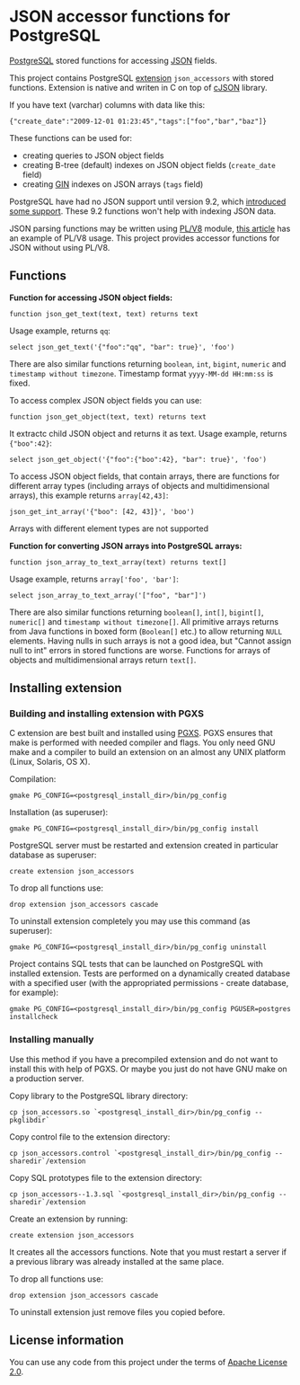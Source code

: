 JSON accessor functions for PostgreSQL
======================================

[PostgreSQL](http://www.postgresql.org/) stored functions for accessing [JSON](http://www.json.org/) fields.

This project contains PostgreSQL [extension](http://www.postgresql.org/docs/9.1/static/extend-extensions.html) `json_accessors` with stored functions. Extension is native and writen in C on top of [cJSON](http://sourceforge.net/projects/cjson/) library.

If you have text (varchar) columns with data like this:

    {"create_date":"2009-12-01 01:23:45","tags":["foo","bar","baz"]}

These functions can be used for:

 - creating queries to JSON object fields
 - creating B-tree (default) indexes on JSON object fields (`create_date` field)
 - creating [GIN](http://www.postgresql.org/docs/9.1/static/gin.html) indexes on JSON arrays (`tags` field)

PostgreSQL have had no JSON support until version 9.2, which [introduced some support](http://www.postgresql.org/docs/9.2/static/functions-json.html).
These 9.2 functions won't help with indexing JSON data.

JSON parsing functions may be written using [PL/V8](http://code.google.com/p/plv8js/wiki/PLV8) module,
[this article](http://people.planetpostgresql.org/andrew/index.php?/archives/249-Using-PLV8-to-index-JSON.html) has an example of PL/V8 usage.
This project provides accessor functions for JSON without using PL/V8.

Functions
---------

__Function for accessing JSON object fields:__

    function json_get_text(text, text) returns text

Usage example, returns `qq`:

    select json_get_text('{"foo":"qq", "bar": true}', 'foo')

There are also similar functions returning `boolean`, `int`, `bigint`, `numeric` and `timestamp without timezone`.
Timestamp format `yyyy-MM-dd HH:mm:ss` is fixed.

To access complex JSON object fields you can use:

    function json_get_object(text, text) returns text

It extractc child JSON object and returns it as text.
Usage example, returns `{"boo":42}`:

    select json_get_object('{"foo":{"boo":42}, "bar": true}', 'foo')

To access JSON object fields, that contain arrays, there are functions for different array types
(including arrays of objects and multidimensional arrays), this example returns `array[42,43]`:

    json_get_int_array('{"boo": [42, 43]}', 'boo')

Arrays with different element types are not supported

__Function for converting JSON arrays into PostgreSQL arrays:__

    function json_array_to_text_array(text) returns text[]

Usage example, returns `array['foo', 'bar']`:

    select json_array_to_text_array('["foo", "bar"]')

There are also similar functions returning `boolean[]`, `int[]`, `bigint[]`, `numeric[]` and `timestamp without timezone[]`.
All primitive arrays returns from Java functions in boxed form (`Boolean[]` etc.) to allow returning `NULL` elements.
Having nulls in such arrays is not a good idea, but "Cannot assign null to int" errors in stored functions are worse.
Functions for arrays of objects and multidimensional arrays return `text[]`.


Installing extension
--------------------

### Building and installing extension with PGXS

C extension are best built and installed using [PGXS](http://www.postgresql.org/docs/9.1/static/extend-pgxs.html).
PGXS ensures that make is performed with needed compiler and flags. You only need GNU make and a compiler to build
an extension on an almost any UNIX platform (Linux, Solaris, OS X).

Compilation:

    gmake PG_CONFIG=<postgresql_install_dir>/bin/pg_config

Installation (as superuser):

    gmake PG_CONFIG=<postgresql_install_dir>/bin/pg_config install

PostgreSQL server must be restarted and extension created in particular database as superuser:

    create extension json_accessors

To drop all functions use:

    drop extension json_accessors cascade

To uninstall extension completely you may use this command (as superuser):

    gmake PG_CONFIG=<postgresql_install_dir>/bin/pg_config uninstall

Project contains SQL tests that can be launched on PostgreSQL with installed extension.
Tests are performed on a dynamically created database with a specified user (with the 
appropriated permissions - create database, for example):

    gmake PG_CONFIG=<postgresql_install_dir>/bin/pg_config PGUSER=postgres installcheck


### Installing manually

Use this method if you have a precompiled extension and do not want to install this with help of PGXS.
Or maybe you just do not have GNU make on a production server.

Copy library to the PostgreSQL library directory:

    cp json_accessors.so `<postgresql_install_dir>/bin/pg_config --pkglibdir` 

Copy control file to the extension directory:
    
    cp json_accessors.control `<postgresql_install_dir>/bin/pg_config --sharedir`/extension

Copy SQL prototypes file to the extension directory:
    
    cp json_accessors--1.3.sql `<postgresql_install_dir>/bin/pg_config --sharedir`/extension

Create an extension by running:

    create extension json_accessors

It creates all the accessors functions. Note that you must restart a server if a previous library was
already installed at the same place.

To drop all functions use:

    drop extension json_accessors cascade

To uninstall extension just remove files you copied before.


License information
-------------------

You can use any code from this project under the terms of [Apache License 2.0](http://www.apache.org/licenses/LICENSE-2.0).
